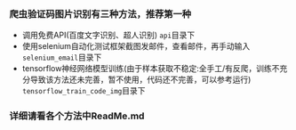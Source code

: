 ### 爬虫验证码图片识别有三种方法，推荐第一种
- 调用免费API(百度文字识别、超人识别)  `api`目录下
- 使用selenium自动化测试框架截图发邮件，查看邮件，再手动输入  `selenium_email`目录下
- tensorflow神经网络模型训练(由于样本获取不稳定:全手工/有反爬，训练不充分导致该方法还未完善，暂不使用，代码还不完善，可以参考运行) `tensorflow_train_code_img`目录下


### 详细请看各个方法中ReadMe.md